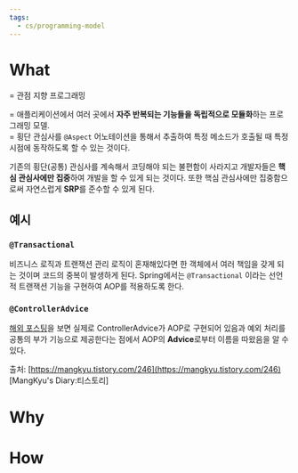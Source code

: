 ```yaml
---
tags:
  - cs/programming-model
---
```


# What
= 관점 지향 프로그래밍

 = 애플리케이션에서 여러 곳에서 **자주 반복되는 기능들을 독립적으로 모듈화**하는 프로그래밍 모델.  
 = 횡단 관심사를 `@Aspect` 어노테이션을 통해서 추출하여 특정 메소드가 호출될 때 특정 시점에 동작하도록 할 수 있는 것이다.

기존의 횡단(공통) 관심사를 계속해서 코딩해야 되는 불편함이 사라지고 개발자들은 **핵심 관심사에만 집중**하여 개발을 할 수 있게 되는 것이다. 또한 핵심 관심사에만 집중함으로써 자연스럽게 **SRP**를 준수할 수 있게 된다.

## 예시
### `@Transactional`

비즈니스 로직과 트랜잭션 관리 로직이 혼재해있다면 한 객체에서 여러 책임을 갖게 되는 것이며 코드의 중복이 발생하게 된다. Spring에서는 `@Transactional` 이라는 선언적 트랜잭션 기능을 구현하여 AOP를 적용하도록 한다. 

### `@ControllerAdvice`
 [해외 포스팅](https://reflectoring.io/spring-boot-exception-handling/#controlleradvice)을 보면 실제로 ControllerAdvice가 AOP로 구현되어 있음과 예외 처리를 공통의 부가 기능으로 제공한다는 점에서 AOP의 **Advice**로부터 이름을 따왔음을 알 수 있다. 

출처: [https://mangkyu.tistory.com/246](https://mangkyu.tistory.com/246) [MangKyu's Diary:티스토리]

# Why


# How